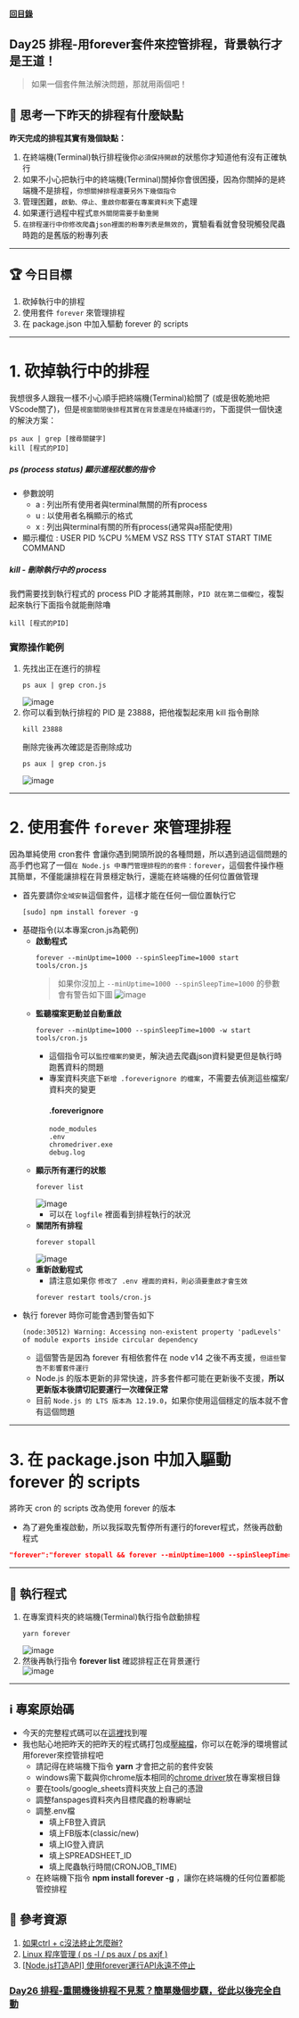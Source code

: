 #### [回目錄](../README.md)
## Day25 排程-用forever套件來控管排程，背景執行才是王道！

>如果一個套件無法解決問題，那就用兩個吧！

🤔 思考一下昨天的排程有什麼缺點
----
**昨天完成的排程其實有幾個缺點：**
1. 在終端機(Terminal)執行排程後你`必須保持開啟`的狀態你才知道他有沒有正確執行
2. 如果不小心把執行中的終端機(Terminal)關掉你會很困擾，因為你關掉的是終端機不是排程，`你想關掉排程還要另外下幾個指令`
3. 管理困難，`啟動、停止、重啟你都要在專案資料夾`下處理
4. 如果運行過程中程式`意外關閉需要手動重開`
5. `在排程運行中你修改爬蟲json裡面的粉專列表是無效的`，實驗看看就會發現觸發爬蟲時跑的是舊版的粉專列表

----

🏆 今日目標
----
1. 砍掉執行中的排程
2. 使用套件 `forever` 來管理排程
3. 在 package.json 中加入驅動 forever 的 scripts

----

# 1. 砍掉執行中的排程
我想很多人跟我一樣不小心順手把終端機(Terminal)給關了 (或是很乾脆地把VScode關了)，但是`視窗關閉後排程其實在背景還是在持續運行的`，下面提供一個快速的解決方案：
```vim
ps aux | grep [搜尋關鍵字]
kill [程式的PID]
```

##### ps (process status) 顯示進程狀態的指令
* 參數說明
    * a : 列出所有使用者與terminal無關的所有process
    * u : 以使用者名稱顯示的格式
    * x : 列出與terminal有關的所有process(通常與a搭配使用)
* 顯示欄位 : USER PID %CPU %MEM VSZ RSS TTY STAT START TIME COMMAND  

##### kill - 刪除執行中的 process
我們需要找到執行程式的 process PID 才能將其刪除，`PID 就在第二個欄位`，複製起來執行下面指令就能刪除嚕
```vim
kill [程式的PID]
```

### 實際操作範例
1. 先找出正在進行的排程
    ```vim
    ps aux | grep cron.js
    ```    
    ![image](./article_img/ps_aux.png)
2. 你可以看到執行排程的 PID 是 23888，把他複製起來用 kill 指令刪除
    ```vim
    kill 23888
    ```
    刪除完後再次確認是否刪除成功
    ```vim
    ps aux | grep cron.js
    ```
    ![image](./article_img/kill.png)

----

# 2. 使用套件 `forever` 來管理排程
因為單純使用 cron套件 會讓你遇到開頭所說的各種問題，所以遇到過這個問題的高手們也寫了一個`在 Node.js 中專門管理排程的的套件：forever`，這個套件操作極其簡單，不僅能讓排程在背景穩定執行，還能在終端機的任何位置做管理
* 首先要請你`全域安裝`這個套件，這樣才能在任何一個位置執行它  
    ```vim
    [sudo] npm install forever -g
    ```
* 基礎指令(以本專案cron.js為範例)
    * **啟動程式**
        ```vim
        forever --minUptime=1000 --spinSleepTime=1000 start tools/cron.js
        ```
        > 如果你沒加上 `--minUptime=1000 --spinSleepTime=1000` 的參數 會有警告如下圖
            ![image](./article_img/foreverstart.png)
    * **監聽檔案更動並自動重啟**
        ```vim
        forever --minUptime=1000 --spinSleepTime=1000 -w start tools/cron.js
        ```
        * 這個指令可以`監控檔案的變更`，解決過去爬蟲json資料變更但是執行時跑舊資料的問題
        * 專案資料夾底下`新增 .foreverignore 的檔案`，不需要去偵測這些檔案/資料夾的變更  
            #### .foreverignore
            ```
            node_modules
            .env
            chromedriver.exe
            debug.log
            ```
    * **顯示所有運行的狀態**
        ```
        forever list
        ```
        ![image](./article_img/foreverlist.png)
        * 可以在 `logfile` 裡面看到排程執行的狀況
    * **關閉所有排程**
        ```
        forever stopall
        ```
        ![image](./article_img/foreverstopall.png)  
    * **重新啟動程式**
        * 請注意如果你 `修改了 .env 裡面的資料，則必須要重啟才會生效`
        ```
        forever restart tools/cron.js
        ```
* 執行 forever 時你可能會遇到警告如下    
    ```
    (node:30512) Warning: Accessing non-existent property 'padLevels' of module exports inside circular dependency
    ```
    * 這個警告是因為 forever 有相依套件在 node v14 之後不再支援，`但這些警告不影響套件運行`
    * Node.js 的版本更新的非常快速，許多套件都可能在更新後不支援，**所以更新版本後請切記要運行一次確保正常**
    * 目前 `Node.js 的 LTS 版本為 12.19.0`，如果你使用這個穩定的版本就不會有這個問題

----

# 3. 在 package.json 中加入驅動 forever 的 scripts
將昨天 cron 的 scripts 改為使用 forever 的版本
* 為了避免重複啟動，所以我採取先暫停所有運行的forever程式，然後再啟動程式
```json
"forever":"forever stopall && forever --minUptime=1000 --spinSleepTime=1000 -w start tools/cron.js"
```

----

🚀 執行程式
----
1. 在專案資料夾的終端機(Terminal)執行指令啟動排程
    ```vim
    yarn forever
    ```
    ![image](./article_img/terminal.png)  
2. 然後再執行指令 **forever list** 確認排程正在背景運行  
    ![image](./article_img/terminal2.png)  

----

ℹ️ 專案原始碼
----
* 今天的完整程式碼可以在[這裡](https://github.com/dean9703111/ithelp_30days/tree/master/day25)找到喔
* 我也貼心地把昨天的把昨天的程式碼打包成[壓縮檔](https://github.com/dean9703111/ithelp_30days/raw/master/sampleCode/day24_sample_code.zip)，你可以在乾淨的環境嘗試用forever來控管排程吧
    * 請記得在終端機下指令 **yarn** 才會把之前的套件安裝
    * windows需下載與你chrome版本相同的[chrome driver](http://chromedriver.storage.googleapis.com/index.html)放在專案根目錄
    * 要在tools/google_sheets資料夾放上自己的憑證
    * 調整fanspages資料夾內目標爬蟲的粉專網址
    * 調整.env檔
        * 填上FB登入資訊
        * 填上FB版本(classic/new)
        * 填上IG登入資訊
        * 填上SPREADSHEET_ID
        * 填上爬蟲執行時間(CRONJOB_TIME)
    * 在終端機下指令 **npm install forever -g** ，讓你在終端機的任何位置都能管控排程

📖 參考資源
----
1. [如果ctrl + c沒法終止怎麼辦?](https://medium.com/mess-up/%E5%A6%82%E6%9E%9Cctrl-c%E6%B2%92%E6%B3%95%E7%B5%82%E6%AD%A2%E6%80%8E%E9%BA%BC%E8%BE%A6-5e720fd66e32)
2. [Linux 程序管理 ( ps -l / ps aux / ps axjf )](http://puremonkey2010.blogspot.com/2011/02/linux-linux-ps-l-ps-aux-ps-axjf.html)
3. [[Node.js打造API] 使用forever運行API永遠不停止](https://andy6804tw.github.io/2018/01/17/api-forever/)

### [Day26 排程-重開機後排程不見惹？簡單幾個步驟，從此以後完全自動](/day26/README.md)